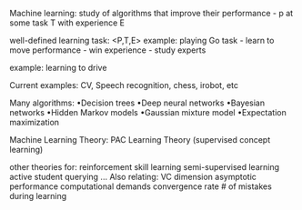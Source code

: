 Machine learning:
study of algorithms that improve their performance - p
at some task T
with experience E

well-defined learning task: <P,T,E>
example: playing Go
task - learn to move
performance - win
experience - study experts

example: learning to drive

Current examples: CV, Speech recognition, chess, irobot, etc

Many algorithms:
•Decision trees
•Deep neural networks
•Bayesian networks
•Hidden Markov models
•Gaussian mixture model
•Expectation maximization

Machine Learning Theory:
PAC Learning Theory (supervised concept learning)


other theories for:
    reinforcement skill learning
    semi-supervised learning
    active student querying
    ...
Also relating:
    VC dimension
    asymptotic performance
    computational demands
    convergence rate
    # of mistakes during learning
